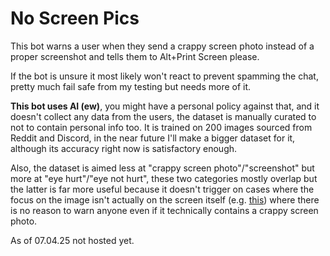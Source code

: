 # No Screen Pics
This bot warns a user when they send a crappy screen photo instead of a proper screenshot and tells them to Alt+Print Screen please.

If the bot is unsure it most likely won't react to prevent spamming the chat, pretty much fail safe from my testing but needs more of it. 

**This bot uses AI (ew)**, you might have a personal policy against that, and it doesn't collect any data from the users, the dataset is manually curated to not to contain personal info too.
It is trained on 200 images sourced from Reddit and Discord, in the near future I'll make a bigger dataset for it, although its accuracy right now is satisfactory enough. 

Also, the dataset is aimed less at "crappy screen photo"/"screenshot" but more at "eye hurt"/"eye not hurt", these two categories mostly overlap but the latter is far more useful because it doesn't trigger on cases where the focus on the image isn't actually on the screen itself (e.g. [this](https://i.imgur.com/tVyk7Xh.jpeg)) where there is no reason to warn anyone even if it technically contains a crappy screen photo.

As of 07.04.25 not hosted yet.
